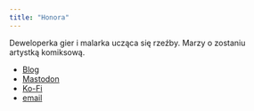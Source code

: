 ```yaml
---
title: "Honora"
---
```


Deweloperka gier i malarka ucząca się rzeźby. Marzy o zostaniu artystką komiksową.

- [Blog](https://honora.neocities.org/)
- [Mastodon](https://mastodon.art/@NiwlCraft/)
- [Ko-Fi](https://ko-fi.com/niwlcraft)
- [email](mailto:NiwlCraft@proton.me)
